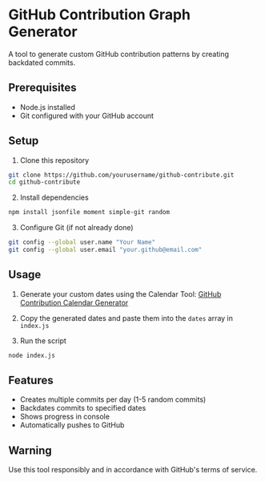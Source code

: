 # GitHub Contribution Graph Generator

A tool to generate custom GitHub contribution patterns by creating backdated commits.

## Prerequisites

- Node.js installed
- Git configured with your GitHub account

## Setup

1. Clone this repository

```bash
git clone https://github.com/yourusername/github-contribute.git
cd github-contribute
```

2. Install dependencies

```bash
npm install jsonfile moment simple-git random
```

3. Configure Git (if not already done)

```bash
git config --global user.name "Your Name"
git config --global user.email "your.github@email.com"
```

## Usage

1. Generate your custom dates using the Calendar Tool:
   [GitHub Contribution Calendar Generator](https://lanceyrj.github.io/contirbute-calendar/)

2. Copy the generated dates and paste them into the `dates` array in `index.js`

3. Run the script

```bash
node index.js
```

## Features

- Creates multiple commits per day (1-5 random commits)
- Backdates commits to specified dates
- Shows progress in console
- Automatically pushes to GitHub

## Warning

Use this tool responsibly and in accordance with GitHub's terms of service.

